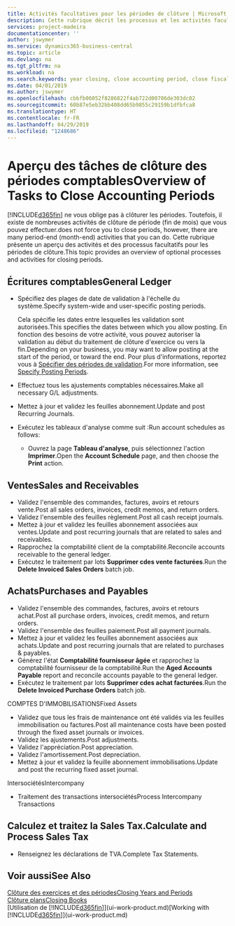 ```yaml
---
title: Activités facultatives pour les périodes de clôture | Microsoft Docs
description: Cette rubrique décrit les processus et les activités facultatifs pour la clôture des périodes comptables dans Business Central.
services: project-madeira
documentationcenter: ''
author: jswymer
ms.service: dynamics365-business-central
ms.topic: article
ms.devlang: na
ms.tgt_pltfrm: na
ms.workload: na
ms.search.keywords: year closing, close accounting period, close fiscal year, aging, creditor payments, vendor payments
ms.date: 04/01/2019
ms.author: jswymer
ms.openlocfilehash: cbbfb06052f8286822f4ab722d00706de303dc02
ms.sourcegitcommit: 60b87e5eb32bb408dd65b9855c29159b1dfbfca8
ms.translationtype: HT
ms.contentlocale: fr-FR
ms.lasthandoff: 04/29/2019
ms.locfileid: "1248686"
---
```

# <a name="overview-of-tasks-to-close-accounting-periods"></a><span data-ttu-id="2eb86-103">Aperçu des tâches de clôture des périodes comptables</span><span class="sxs-lookup"><span data-stu-id="2eb86-103">Overview of Tasks to Close Accounting Periods</span></span>
[!INCLUDE[d365fin](includes/d365fin_md.md)] <span data-ttu-id="2eb86-104">ne vous oblige pas à clôturer les périodes. Toutefois, il existe de nombreuses activités de clôture de période (fin de mois) que vous pouvez effectuer.</span><span class="sxs-lookup"><span data-stu-id="2eb86-104">does not force you to close periods, however, there are many period-end (month-end) activities that you can do.</span></span> <span data-ttu-id="2eb86-105">Cette rubrique présente un aperçu des activités et des processus facultatifs pour les périodes de clôture.</span><span class="sxs-lookup"><span data-stu-id="2eb86-105">This topic provides an overview of optional processes and activities for closing periods.</span></span>  

## <a name="general-ledger"></a><span data-ttu-id="2eb86-106">Écritures comptables</span><span class="sxs-lookup"><span data-stu-id="2eb86-106">General Ledger</span></span>
* <span data-ttu-id="2eb86-107">Spécifiez des plages de date de validation à l'échelle du système.</span><span class="sxs-lookup"><span data-stu-id="2eb86-107">Specify system-wide and user-specific posting periods.</span></span>  

    <span data-ttu-id="2eb86-108">Cela spécifie les dates entre lesquelles les validation sont autorisées.</span><span class="sxs-lookup"><span data-stu-id="2eb86-108">This specifies the dates between which you allow posting.</span></span> <span data-ttu-id="2eb86-109">En fonction des besoins de votre activité, vous pouvez autoriser la validation au début du traitement de clôture d'exercice ou vers la fin.</span><span class="sxs-lookup"><span data-stu-id="2eb86-109">Depending on your business, you may want to allow posting at the start of the period, or toward the end.</span></span> <span data-ttu-id="2eb86-110">Pour plus d'informations, reportez vous à [Spécifier des périodes de validation](finance-how-specify-posting-periods.md).</span><span class="sxs-lookup"><span data-stu-id="2eb86-110">For more information, see [Specify Posting Periods](finance-how-specify-posting-periods.md).</span></span>  
* <span data-ttu-id="2eb86-111">Effectuez tous les ajustements comptables nécessaires.</span><span class="sxs-lookup"><span data-stu-id="2eb86-111">Make all necessary G/L adjustments.</span></span>  
* <span data-ttu-id="2eb86-112">Mettez à jour et validez les feuilles abonnement.</span><span class="sxs-lookup"><span data-stu-id="2eb86-112">Update and post Recurring Journals.</span></span>  
  <!--* Process Consolidations-->
* <span data-ttu-id="2eb86-113">Exécutez les tableaux d'analyse comme suit :</span><span class="sxs-lookup"><span data-stu-id="2eb86-113">Run account schedules as follows:</span></span>  
  * <span data-ttu-id="2eb86-114">Ouvrez la page **Tableau d'analyse**, puis sélectionnez l'action **Imprimer**.</span><span class="sxs-lookup"><span data-stu-id="2eb86-114">Open the **Account Schedule** page, and then choose the **Print** action.</span></span>  

## <a name="sales-and-receivables"></a><span data-ttu-id="2eb86-115">Ventes</span><span class="sxs-lookup"><span data-stu-id="2eb86-115">Sales and Receivables</span></span>
* <span data-ttu-id="2eb86-116">Validez l'ensemble des commandes, factures, avoirs et retours vente.</span><span class="sxs-lookup"><span data-stu-id="2eb86-116">Post all sales orders, invoices, credit memos, and return orders.</span></span>  
* <span data-ttu-id="2eb86-117">Validez l'ensemble des feuilles règlement.</span><span class="sxs-lookup"><span data-stu-id="2eb86-117">Post all cash receipt journals.</span></span>  
* <span data-ttu-id="2eb86-118">Mettez à jour et validez les feuilles abonnement associées aux ventes.</span><span class="sxs-lookup"><span data-stu-id="2eb86-118">Update and post recurring journals that are related to sales and receivables.</span></span>  
* <span data-ttu-id="2eb86-119">Rapprochez la comptabilité client de la comptabilité.</span><span class="sxs-lookup"><span data-stu-id="2eb86-119">Reconcile accounts receivable to the general ledger.</span></span>  
* <span data-ttu-id="2eb86-120">Exécutez le traitement par lots **Supprimer cdes vente facturées**.</span><span class="sxs-lookup"><span data-stu-id="2eb86-120">Run the **Delete Invoiced Sales Orders** batch job.</span></span>  

## <a name="purchases-and-payables"></a><span data-ttu-id="2eb86-121">Achats</span><span class="sxs-lookup"><span data-stu-id="2eb86-121">Purchases and Payables</span></span>
* <span data-ttu-id="2eb86-122">Validez l'ensemble des commandes, factures, avoirs et retours achat.</span><span class="sxs-lookup"><span data-stu-id="2eb86-122">Post all purchase orders, invoices, credit memos, and return orders.</span></span>  
* <span data-ttu-id="2eb86-123">Validez l'ensemble des feuilles paiement.</span><span class="sxs-lookup"><span data-stu-id="2eb86-123">Post all payment journals.</span></span>  
* <span data-ttu-id="2eb86-124">Mettez à jour et validez les feuilles abonnement associées aux achats.</span><span class="sxs-lookup"><span data-stu-id="2eb86-124">Update and post recurring journals that are related to purchases & payables.</span></span>  
* <span data-ttu-id="2eb86-125">Générez l'état **Comptabilité fournisseur âgée** et rapprochez la comptabilité fournisseur de la comptabilité.</span><span class="sxs-lookup"><span data-stu-id="2eb86-125">Run the **Aged Accounts Payable** report and reconcile accounts payable to the general ledger.</span></span>  
* <span data-ttu-id="2eb86-126">Exécutez le traitement par lots **Supprimer cdes achat facturées**.</span><span class="sxs-lookup"><span data-stu-id="2eb86-126">Run the **Delete Invoiced Purchase Orders** batch job.</span></span>  

<span data-ttu-id="2eb86-127">COMPTES D'IMMOBILISATIONS</span><span class="sxs-lookup"><span data-stu-id="2eb86-127">Fixed Assets</span></span>
* <span data-ttu-id="2eb86-128">Validez que tous les frais de maintenance ont été validés via les feuilles immobilisation ou factures.</span><span class="sxs-lookup"><span data-stu-id="2eb86-128">Post all maintenance costs have been posted through the fixed asset journals or invoices.</span></span>
* <span data-ttu-id="2eb86-129">Validez les ajustements.</span><span class="sxs-lookup"><span data-stu-id="2eb86-129">Post adjustments.</span></span>
* <span data-ttu-id="2eb86-130">Validez l'appréciation.</span><span class="sxs-lookup"><span data-stu-id="2eb86-130">Post appreciation.</span></span>
* <span data-ttu-id="2eb86-131">Validez l'amortissement.</span><span class="sxs-lookup"><span data-stu-id="2eb86-131">Post depreciation.</span></span>
* <span data-ttu-id="2eb86-132">Mettez à jour et validez la feuille abonnement immobilisations.</span><span class="sxs-lookup"><span data-stu-id="2eb86-132">Update and post the recurring fixed asset journal.</span></span>

<span data-ttu-id="2eb86-133">Intersociétés</span><span class="sxs-lookup"><span data-stu-id="2eb86-133">Intercompany</span></span>
* <span data-ttu-id="2eb86-134">Traitement des transactions intersociétés</span><span class="sxs-lookup"><span data-stu-id="2eb86-134">Process Intercompany Transactions</span></span>

## <a name="calculate-and-process-sales-tax"></a><span data-ttu-id="2eb86-135">Calculez et traitez la Sales Tax.</span><span class="sxs-lookup"><span data-stu-id="2eb86-135">Calculate and Process Sales Tax</span></span>
* <span data-ttu-id="2eb86-136">Renseignez les déclarations de TVA.</span><span class="sxs-lookup"><span data-stu-id="2eb86-136">Complete Tax Statements.</span></span>  

## <a name="see-also"></a><span data-ttu-id="2eb86-137">Voir aussi</span><span class="sxs-lookup"><span data-stu-id="2eb86-137">See Also</span></span>
[<span data-ttu-id="2eb86-138">Clôture des exercices et des périodes</span><span class="sxs-lookup"><span data-stu-id="2eb86-138">Closing Years and Periods</span></span>](year-close-years-periods.md)  
[<span data-ttu-id="2eb86-139">Clôture plans</span><span class="sxs-lookup"><span data-stu-id="2eb86-139">Closing Books</span></span>](year-close-books.md)  
<span data-ttu-id="2eb86-140">[Utilisation de [!INCLUDE[d365fin](includes/d365fin_md.md)]](ui-work-product.md)</span><span class="sxs-lookup"><span data-stu-id="2eb86-140">[Working with [!INCLUDE[d365fin](includes/d365fin_md.md)]](ui-work-product.md)</span></span>
